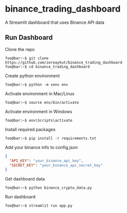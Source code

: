 # binance_trading_dashboard
A Streamlit dashboard that uses Binance API data

## Run Dashboard
Clone the repo
```console
foo@bar:~$ git clone https://github.com/zereaykut/binance_trading_dashboard
foo@bar:~$ cd binance_trading_dashboard
```

Create python environment
```console
foo@bar:~$ python -m venv env
```

Activate environment in Mac/Linux 
```console
foo@bar:~$ source env/bin/activate
```

Activate environment in Windows 
```console
foo@bar:~$ env\Scripts\activate
```

Install required packages
```console
foo@bar:~$ pip install -r requirements.txt
```

Add your binance info to config.json
```json
{
  "API_KEY": "your_binance_api_key",
  "SECRET_KEY": "your_binance_api_secret_key"
}
```

Get dashboard data
```console
foo@bar:~$ python binance_crypto_data.py
```

Run dashboard
```console
foo@bar:~$ streamlit run app.py
```
